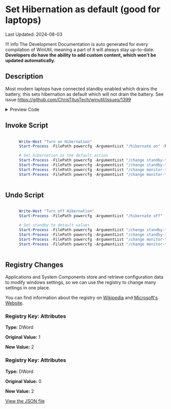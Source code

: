 ﻿# Set Hibernation as default (good for laptops)

Last Updated: 2024-08-03


!!! info
     The Development Documentation is auto generated for every compilation of WinUtil, meaning a part of it will always stay up-to-date. **Developers do have the ability to add custom content, which won't be updated automatically.**


## Description

Most modern laptops have connected standby enabled which drains the battery, this sets hibernation as default which will not drain the battery. See issue https://github.com/ChrisTitusTech/winutil/issues/1399

<!-- BEGIN CUSTOM CONTENT -->

<!-- END CUSTOM CONTENT -->

<details>
<summary>Preview Code</summary>

```json
{
    "Content":  "Set Hibernation as default (good for laptops)",
    "Description":  "Most modern laptops have connected standby enabled which drains the battery, this sets hibernation as default which will not drain the battery. See issue https://github.com/ChrisTitusTech/winutil/issues/1399",
    "category":  "Essential Tweaks",
    "panel":  "1",
    "Order":  "a014_",
    "registry":  [
                     {
                         "Path":  "HKLM:\\SYSTEM\\CurrentControlSet\\Control\\Power\\PowerSettings\\238C9FA8-0AAD-41ED-83F4-97BE242C8F20\\7bc4a2f9-d8fc-4469-b07b-33eb785aaca0",
                         "OriginalValue":  "1",
                         "Name":  "Attributes",
                         "Value":  "2",
                         "Type":  "DWord"
                     },
                     {
                         "Path":  "HKLM:\\SYSTEM\\CurrentControlSet\\Control\\Power\\PowerSettings\\abfc2519-3608-4c2a-94ea-171b0ed546ab\\94ac6d29-73ce-41a6-809f-6363ba21b47e",
                         "OriginalValue":  "0",
                         "Name":  "Attributes ",
                         "Value":  "2",
                         "Type":  "DWord"
                     }
                 ],
    "InvokeScript":  [
                         "\r\n      Write-Host \"Turn on Hibernation\"\r\n      Start-Process -FilePath powercfg -ArgumentList \"/hibernate on\" -NoNewWindow -Wait\r\n\r\n      # Set hibernation as the default action\r\n      Start-Process -FilePath powercfg -ArgumentList \"/change standby-timeout-ac 60\" -NoNewWindow -Wait\r\n      Start-Process -FilePath powercfg -ArgumentList \"/change standby-timeout-dc 60\" -NoNewWindow -Wait\r\n      Start-Process -FilePath powercfg -ArgumentList \"/change monitor-timeout-ac 10\" -NoNewWindow -Wait\r\n      Start-Process -FilePath powercfg -ArgumentList \"/change monitor-timeout-dc 1\" -NoNewWindow -Wait\r\n      "
                     ],
    "UndoScript":  [
                       "\r\n      Write-Host \"Turn off Hibernation\"\r\n      Start-Process -FilePath powercfg -ArgumentList \"/hibernate off\" -NoNewWindow -Wait\r\n\r\n      # Set standby to detault values\r\n      Start-Process -FilePath powercfg -ArgumentList \"/change standby-timeout-ac 15\" -NoNewWindow -Wait\r\n      Start-Process -FilePath powercfg -ArgumentList \"/change standby-timeout-dc 15\" -NoNewWindow -Wait\r\n      Start-Process -FilePath powercfg -ArgumentList \"/change monitor-timeout-ac 15\" -NoNewWindow -Wait\r\n      Start-Process -FilePath powercfg -ArgumentList \"/change monitor-timeout-dc 15\" -NoNewWindow -Wait\r\n      "
                   ]
}
```
</details>

## Invoke Script

```powershell

      Write-Host "Turn on Hibernation"
      Start-Process -FilePath powercfg -ArgumentList "/hibernate on" -NoNewWindow -Wait

      # Set hibernation as the default action
      Start-Process -FilePath powercfg -ArgumentList "/change standby-timeout-ac 60" -NoNewWindow -Wait
      Start-Process -FilePath powercfg -ArgumentList "/change standby-timeout-dc 60" -NoNewWindow -Wait
      Start-Process -FilePath powercfg -ArgumentList "/change monitor-timeout-ac 10" -NoNewWindow -Wait
      Start-Process -FilePath powercfg -ArgumentList "/change monitor-timeout-dc 1" -NoNewWindow -Wait
      

```
## Undo Script

```powershell

      Write-Host "Turn off Hibernation"
      Start-Process -FilePath powercfg -ArgumentList "/hibernate off" -NoNewWindow -Wait

      # Set standby to detault values
      Start-Process -FilePath powercfg -ArgumentList "/change standby-timeout-ac 15" -NoNewWindow -Wait
      Start-Process -FilePath powercfg -ArgumentList "/change standby-timeout-dc 15" -NoNewWindow -Wait
      Start-Process -FilePath powercfg -ArgumentList "/change monitor-timeout-ac 15" -NoNewWindow -Wait
      Start-Process -FilePath powercfg -ArgumentList "/change monitor-timeout-dc 15" -NoNewWindow -Wait
      

```
## Registry Changes
Applications and System Components store and retrieve configuration data to modify windows settings, so we can use the registry to change many settings in one place.

You can find information about the registry on [Wikipedia](https://www.wikiwand.com/en/Windows_Registry) and [Microsoft's Website](https://learn.microsoft.com/en-us/windows/win32/sysinfo/registry).
### Registry Key: Attributes
**Type:** DWord

**Original Value:** 1

**New Value:** 2

### Registry Key: Attributes 
**Type:** DWord

**Original Value:** 0

**New Value:** 2


<!-- BEGIN SECOND CUSTOM CONTENT -->

<!-- END SECOND CUSTOM CONTENT -->

[View the JSON file](https://github.com/ChrisTitusTech/winutil/tree/main/config/tweaks.json)

